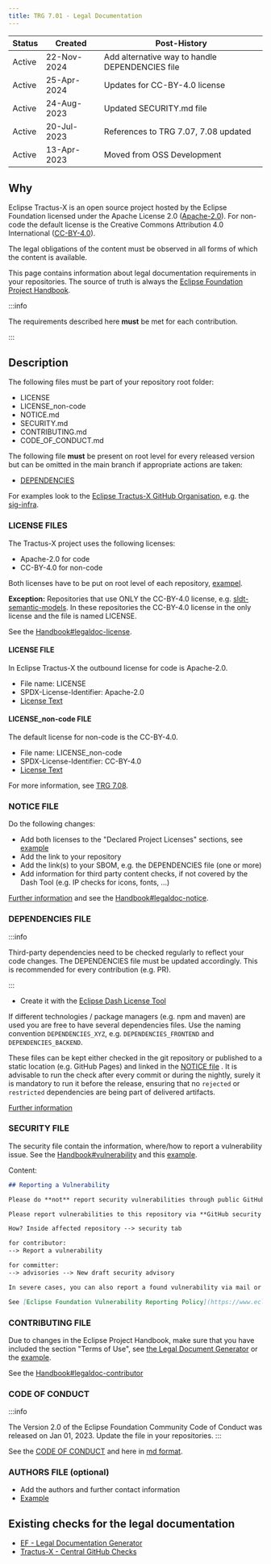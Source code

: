 ```yaml
---
title: TRG 7.01 - Legal Documentation
---
```


| Status | Created     | Post-History                                    |
|--------|-------------|-------------------------------------------------|
| Active | 22-Nov-2024 | Add alternative way to handle DEPENDENCIES file |
| Active | 25-Apr-2024 | Updates for CC-BY-4.0 license                   |
| Active | 24-Aug-2023 | Updated SECURITY.md file                        |
| Active | 20-Jul-2023 | References to TRG 7.07, 7.08 updated            |
| Active | 13-Apr-2023 | Moved from OSS Development                      |

## Why

Eclipse Tractus-X is an open source project hosted by the Eclipse Foundation licensed under the Apache License 2.0
([Apache-2.0](https://spdx.org/licenses/Apache-2.0)). For non-code the default license is the Creative Commons Attribution
4.0 International ([CC-BY-4.0](https://spdx.org/licenses/CC-BY-4.0.html)).

The legal obligations of the content must be observed in all forms of which the content is available.

This page contains information about legal documentation requirements in your repositories. The source of truth is always the [Eclipse Foundation Project Handbook](https://www.eclipse.org/projects/handbook/#legaldoc).

:::info

The requirements described here **must** be met for each contribution.

:::

## Description

The following files must be part of your repository root folder:

- LICENSE
- LICENSE_non-code
- NOTICE.md
- SECURITY.md
- CONTRIBUTING.md
- CODE_OF_CONDUCT.md

The following file **must** be present on root level for every released version but can be omitted in the main branch
if appropriate actions are taken:

- [DEPENDENCIES](#dependencies-file)

For examples look to the [Eclipse Tractus-X GitHub Organisation](https://github.com/eclipse-tractusx), e.g. the [sig-infra](https://github.com/eclipse-tractusx/sig-infra).

### LICENSE FILES

The Tractus-X project uses the following licenses:

- Apache-2.0 for code
- CC-BY-4.0 for non-code

Both licenses have to be put on root level of each repository, [exampel](https://github.com/eclipse-tractusx/sig-infra).

**Exception:** Repositories that use ONLY the CC-BY-4.0 license, e.g. [sldt-semantic-models](https://github.com/eclipse-tractusx/sldt-semantic-models/blob/main/NOTICE.md).
In these repositories the CC-BY-4.0 license in the only license and the file is named LICENSE.

See the [Handbook#legaldoc-license](https://www.eclipse.org/projects/handbook/#legaldoc-license).

#### LICENSE FILE

In Eclipse Tractus-X the outbound license for code is Apache-2.0.

- File name: LICENSE
- SPDX-License-Identifier: Apache-2.0
- [License Text](https://www.apache.org/licenses/LICENSE-2.0.txt)

#### LICENSE_non-code FILE

The default license for non-code is the CC-BY-4.0.

- File name: LICENSE_non-code
- SPDX-License-Identifier: CC-BY-4.0
- [License Text](https://creativecommons.org/licenses/by/4.0/legalcode.txt)

For more information, see [TRG 7.08](trg-7-08.md).

### NOTICE FILE

Do the following changes:

- Add both licenses to the "Declared Project Licenses" sections, see [example](https://github.com/eclipse-tractusx/sig-infra/blob/main/NOTICE.md)
- Add the link to your repository
- Add the link(s) to your SBOM, e.g. the DEPENDENCIES file (one or more)
- Add information for third party content checks, if not covered by the Dash Tool (e.g. IP checks for icons, fonts, ...)

[Further information](trg-7-04.md#checking-other-content-fonts-images-) and see the [Handbook#legaldoc-notice](https://www.eclipse.org/projects/handbook/#legaldoc-notice).

### DEPENDENCIES FILE

:::info

Third-party dependencies need to be checked regularly to reflect your code changes. The DEPENDENCIES file must be updated
accordingly. This is recommended for every contribution (e.g. PR).

:::

- Create it with the [Eclipse Dash License Tool](https://www.eclipse.org/projects/handbook/#ip-license-tool)

If different technologies / package managers (e.g. npm and maven) are used you are free to have several dependencies files.
Use the naming convention `DEPENDENCIES_XYZ`, e.g. `DEPENDENCIES_FRONTEND` and `DEPENDENCIES_BACKEND`.

These files can be kept either checked in the git repository or published to a static location (e.g. GitHub Pages) and
linked in the [NOTICE file](#notice-file) .
It is advisable to run the check after every commit or during the nightly, surely it is mandatory to run it before the
release, ensuring that no `rejected` or `restricted` dependencies are being part of delivered artifacts.

[Further information](trg-7-04.md)

### SECURITY FILE

The security file contain the information, where/how to report a vulnerability issue.
See the [Handbook#vulnerability](https://www.eclipse.org/projects/handbook/#vulnerability) and this [example](https://github.com/eclipse-tractusx/eclipse-tractusx.github.io/blob/main/SECURITY.md).

Content:

```md
## Reporting a Vulnerability

Please do **not** report security vulnerabilities through public GitHub issues.

Please report vulnerabilities to this repository via **GitHub security advisories** instead.

How? Inside affected repository --> security tab

for contributor:
--> Report a vulnerability

for committer:
--> advisories --> New draft security advisory

In severe cases, you can also report a found vulnerability via mail or eclipse issue here: https://www.eclipse.org/security/

See [Eclipse Foundation Vulnerability Reporting Policy](https://www.eclipse.org/projects/handbook/#vulnerability)
```

### CONTRIBUTING FILE

Due to changes in the Eclipse Project Handbook, make sure that you have included the section "Terms of Use", see [the Legal Document Generator](https://www.eclipse.org/projects/tools/documentation.php?id=automotive.tractusx#contributing) or the [example](https://github.com/eclipse-tractusx/sig-infra/blob/main/CONTRIBUTING.md).

See the [Handbook#legaldoc-contributor](https://www.eclipse.org/projects/handbook/#legaldoc-contributor)

### CODE OF CONDUCT

:::info

The Version 2.0  of the Eclipse Foundation Community Code of Conduct was released on Jan 01, 2023.
Update the file in your repositories.
:::

See the [CODE OF CONDUCT](https://www.eclipse.org/org/documents/Community_Code_of_Conduct.php)
and here in [md format](https://raw.githubusercontent.com/eclipse/.github/master/CODE_OF_CONDUCT.md).

### AUTHORS FILE (optional)

- Add the authors and further contact information
- [Example](https://github.com/eclipse-tractusx/sldt-digital-twin-registry/blob/main/AUTHORS.md)

## Existing checks for the legal documentation

- [EF - Legal Documentation Generator](https://www.eclipse.org/projects/tools/documentation.php?id=automotive.tractusx)
- [Tractus-X - Central GitHub Checks](https://eclipse-tractusx.github.io/docs/github-checks)
